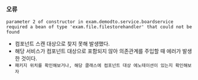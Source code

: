 ### 오류
```
parameter 2 of constructor in exam.demodto.service.boardservice required a bean of type 'exam.file.filestorehandler' that could not be found
```

+ 컴포넌트 스캔 대상으로 찾지 못해 발생했다.
+ 해당 서비스가 컴포넌트 대상으로 포함되지 않아 의존관계를 주입할 때 에러가 발생한 것이다.
+ `패키지 위치를 확인해보거나, 해당 클래스에 컴포넌트 대상 에노테이션이 있는지 확인해보자`
